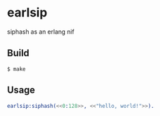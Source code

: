 earlsip
=====

siphash as an erlang nif

Build
-----

    $ make

Usage
-----
```erlang
earlsip:siphash(<<0:128>>, <<"hello, world!">>).
```
